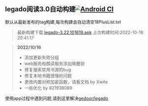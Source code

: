 ## legado阅读3.0自动构建[![Android CI](https://github.com/10bits/gedoor-Build/workflows/Android%20CI/badge.svg)](https://github.com/10bits/gedoor-Build/actions)

默认从最新发布的tag构建,每次构建会自动清空18PlusList.txt

> 最新构建下载:[legado-3.22.101619.apk](https://github.com/xianum/gedoor-Build/releases/download/legado-3.22.101619/legado-3.22.101619.apk) 上次构建时间:2022-10-16 20:41:17
<!--start-->
> **2022/10/16**
> 
> * 添加更新失败分组
> * web服务和朗读服务添加唤醒锁
> * 修复搜索禁用书源的bug
> * 修复本地书籍很慢的问题
> * 更改内置对称加密函数，请看文档 by Xwite
> * 一些优化 by 821938089
<!--end-->
  
使用app过程中遇到问题,请到这里解决[gedoor/legado](https://github.com/gedoor/legado/issues)

